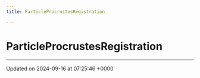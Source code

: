 ```yaml
---
title: ParticleProcrustesRegistration

---
```


# ParticleProcrustesRegistration





-------------------------------

Updated on 2024-09-16 at 07:25:46 +0000